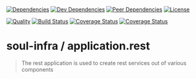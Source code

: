[![Dependencies][1]][2] [![Dev Dependencies][3]][4] [![Peer Dependencies][5]][6] [![License][7]][8]

[![Quality][9]][10] [![Build Status][11]][12] [![Coverage Status][13]][14] [![Coverage Status][15]][16]

# soul-infra / application.rest
> The rest application is used to create rest services out of various components

[1]: http://img.shields.io/codeclimate/github/soul-infra/application.rest.svg?style=flat-square
[2]: https://codeclimate.com/github/soul-infra/application.rest
[3]: http://img.shields.io/travis/soul-infra/application.rest.svg?style=flat-square
[4]: https://travis-ci.org/soul-infra/application.rest
[5]: http://img.shields.io/coveralls/soul-infra/application.rest.svg?style=flat-square
[6]: https://coveralls.io/r/soul-infra/application.rest
[7]: http://img.shields.io/david/soul-infra/application.rest.svg?style=flat-square
[8]: https://david-dm.org/soul-infra/application.rest#info=dependencies&view=list
[9]: http://img.shields.io/david/dev/soul-infra/application.rest.svg?style=flat-square
[10]: https://david-dm.org/soul-infra/application.rest#info=devDependencies&view=list
[11]: http://img.shields.io/david/peer/soul-infra/application.rest.svg?style=flat-square
[12]: https://david-dm.org/soul-infra/application.rest#info=peerDependencies&view=list
[13]: http://img.shields.io/github/issues/soul-infra/application.rest.svg?style=flat-square
[14]: https://github.com/soul-infra/application.rest/issues
[15]: http://img.shields.io/badge/license-UNLICENSE-brightgreen.svg?style=flat-square
[16]: http://unlicense.org